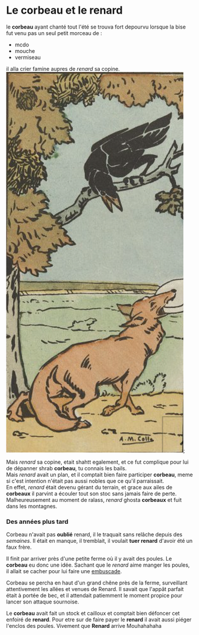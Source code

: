 # Le corbeau et le renard
le **corbeau** ayant chanté tout l'été se trouva fort depourvu lorsque la bise fut venu pas un seul petit morceau de :
- mcdo
- mouche 
- vermiseau

il alla crier famine aupres de *renard* sa copine.
![renard](renard.png);

Mais *renard* sa copine, etait shahtt egalement, et ce fut complique pour lui de dépanner shrab **corbeau**, tu connais les bails.  
Mais *renard* avait un plan, et il comptait bien faire participer **corbeau**, meme si c'est intention n'était pas aussi nobles que ce qu'il parraissait.   
En effet, *renard* était devenu gérant du terrain, et grace aux ailes de **corbeaux** il parvint a écouler tout son stoc sans jamais faire de perte.  
Malheureusement au moment de ralass, *renard* ghosta **corbeaux** et fuit dans les montagnes.  

### Des années plus tard
Corbeau n'avait pas **oublié** renard, il le traquait sans relâche depuis des *semaines*.
Il était en manque, il tremblait, il voulait **tuer renard** d'avoir été un faux frère. 

Il finit par arriver près d'une petite ferme où il y avait des poules. Le **corbeau** eu donc une idée. Sachant que le *renard* aime manger les poules, il allait se cacher pour lui faire une [embuscade](https://www.larousse.fr/dictionnaires/francais/embuscade/28702).

Corbeau se percha en haut d'un grand chêne près de la ferme, surveillant attentivement les allées et venues de Renard. Il savait que l'appât parfait était à portée de bec, et il attendait patiemment le moment propice pour lancer son attaque sournoise. 

Le **corbeau** avait fait un stock et cailloux et comptait bien défoncer cet enfoiré de **renard**. Pour etre sur de faire payer le **renard** il avait aussi piéger l'enclos des poules. Vivement que **Renard** arrive Mouhahahaha



